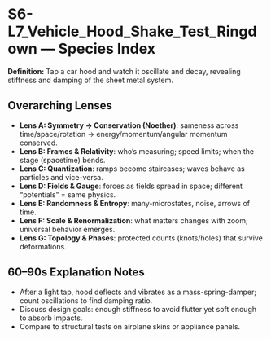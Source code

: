 # S6-L7_Vehicle_Hood_Shake_Test_Ringdown — Species Index
**Definition:** Tap a car hood and watch it oscillate and decay, revealing stiffness and damping of the sheet metal system.

## Overarching Lenses

- **Lens A: Symmetry -> Conservation (Noether)**: sameness across time/space/rotation → energy/momentum/angular momentum conserved.
- **Lens B: Frames & Relativity**: who’s measuring; speed limits; when the stage (spacetime) bends.
- **Lens C: Quantization**: ramps become staircases; waves behave as particles and vice-versa.
- **Lens D: Fields & Gauge**: forces as fields spread in space; different “potentials” = same physics.
- **Lens E: Randomness & Entropy**: many-microstates, noise, arrows of time.
- **Lens F: Scale & Renormalization**: what matters changes with zoom; universal behavior emerges.
- **Lens G: Topology & Phases**: protected counts (knots/holes) that survive deformations.

## 60–90s Explanation Notes
- After a light tap, hood deflects and vibrates as a mass-spring-damper; count oscillations to find damping ratio.
- Discuss design goals: enough stiffness to avoid flutter yet soft enough to absorb impacts.
- Compare to structural tests on airplane skins or appliance panels.
